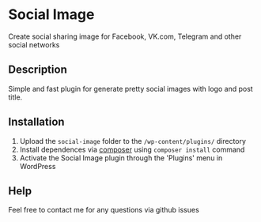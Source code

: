 # Social Image

Create social sharing image for Facebook, VK.com, Telegram and other social networks

## Description

Simple and fast plugin for generate pretty social images with logo and post title.

## Installation

1. Upload the `social-image` folder to the `/wp-content/plugins/` directory
2. Install dependences via [composer](https://getcomposer.org/) using `composer install` command
3. Activate the Social Image plugin through the 'Plugins' menu in WordPress

## Help

Feel free to contact me for any questions via github issues
